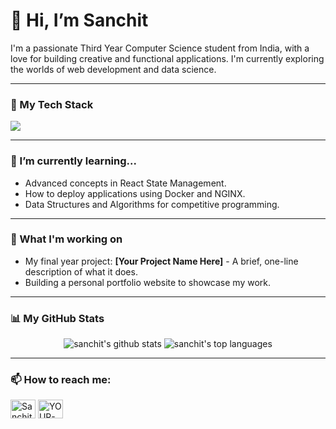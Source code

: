 # 👋 Hi, I’m Sanchit

I'm a passionate Third Year Computer Science student from India, with a love for building creative and functional applications. I'm currently exploring the worlds of web development and data science.

---

### 🚀 My Tech Stack

<p align="left">
  <a href="https://skillicons.dev">
    <img src="https://skillicons.dev/icons?i=java,python,js,react,nodejs,mongodb,mysql,git,docker" />
  </a>
</p>

---

### 🌱 I’m currently learning...
- Advanced concepts in React State Management.
- How to deploy applications using Docker and NGINX.
- Data Structures and Algorithms for competitive programming.

---

### 💼 What I'm working on
- My final year project: **[Your Project Name Here]** - A brief, one-line description of what it does.
- Building a personal portfolio website to showcase my work.

---

### 📊 My GitHub Stats

<p align="center">
  <img src="https://github-readme-stats.vercel.app/api?username=SanchitR-dev&show_icons=true&theme=radical" alt="sanchit's github stats" />
  <img src="https://github-readme-stats.vercel.app/api/top-langs/?username=SanchitR-dev&layout=compact&theme=radical" alt="sanchit's top languages" />
</p>

---

### 📫 How to reach me:

<p align="left">
<a href="https://linkedin.com/in/YOUR-LINKEDIN-USERNAME" target="blank"><img align="center" src="https://raw.githubusercontent.com/rahuldkjain/github-profile-readme-generator/master/src/images/icons/Social/linked-in-alt.svg" alt="Sanchit Rawool" height="30" width="40" /></a>
<a href="https://twitter.com/YOUR-TWITTER-USERNAME" target="blank"><img align="center" src="https://raw.githubusercontent.com/rahuldkjain/github-profile-readme-generator/master/src/images/icons/Social/twitter.svg" alt="YOUR-TWITTER-USERNAME" height="30" width="40" /></a>
</p>
